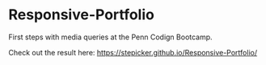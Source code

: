 # Responsive-Portfolio

First steps with media queries at the Penn Codign Bootcamp.

Check out the result here: https://stepicker.github.io/Responsive-Portfolio/

